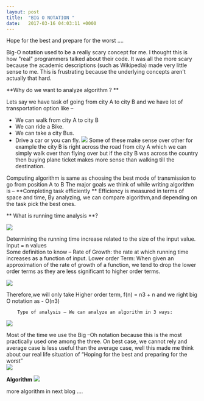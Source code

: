 ```yaml
---
layout: post
title:  "BIG O NOTATION "
date:   2017-03-16 04:03:11 +0000
---
```


Hope for the best and prepare for the worst ....  

Big-O notation used to be a really scary concept for me. I thought this is how "real" programmers talked about their code. It was all the more scary because the academic descriptions (such as Wikipedia) made very little sense to me. This is frustrating because the underlying concepts aren't actually that hard.

**Why do we want to analyze algorithm ? **

 Lets say we have task of going from city A to city B  and we have lot of transportation option like –
 
* 	We can walk from city A to city B 
* 	We can ride a Bike. 
* 	We can take a city Bus. 
* 	Drive a car  or you can fly. 
![](http://68.media.tumblr.com/c38c9d4ca1eece91110d3bdd035ca55e/tumblr_inline_ojfdfmgLdt1sndsvm_540.gif)
 Some of these make sense over other for example the city B is right across the road from city A which we can simply walk over than flying over but if the city B was across the country then buying plane ticket makes more sense than walking till the destination. 


 Computing algorithm is same as choosing the best mode of transmission to go from position A to B 
The major goals we think of while writing algorithm is –
**Completing task efficiently **
Efficiency is measured in terms of space and time, By analyzing, we can compare algorithm,and depending on the task pick the best ones. 


** What is running time analysis **?

![](https://media.giphy.com/media/NPXH9DAWLf5hm/giphy.gif)

 Determining the running time increase related to the size of the input value.
Input = n values  
Some definition to know –
Rate of Growth: the rate at which running time increases as a function of input. 
Lower order Term: When given an approximation of the rate of growth of a function, we tend to drop the lower order terms as they are less significant to higher order terms.

![](http://i.imgur.com/q8vutzO.png)

Therefore,we will only take Higher order term,   f(n) = n3 +  n  and  we right 
    big O notation as - O(n3) 
		
		Type of analysis – We can analyze an algorithm in 3 ways: 
![](http://i.imgur.com/IfFJ96k.png)  

  Most of the time we use the Big –Oh notation because this is the most practically used  one among the three. On best case, we cannot rely and average case is less useful than the average case, well this made me think about our real life situation of “Hoping for the best and preparing for the worst”  
	![](http://i.imgur.com/df4FgkW.png)
	
**Algorithm**
![](http://i.imgur.com/hJGySis.png?1)    







more algorithm in next blog ....











